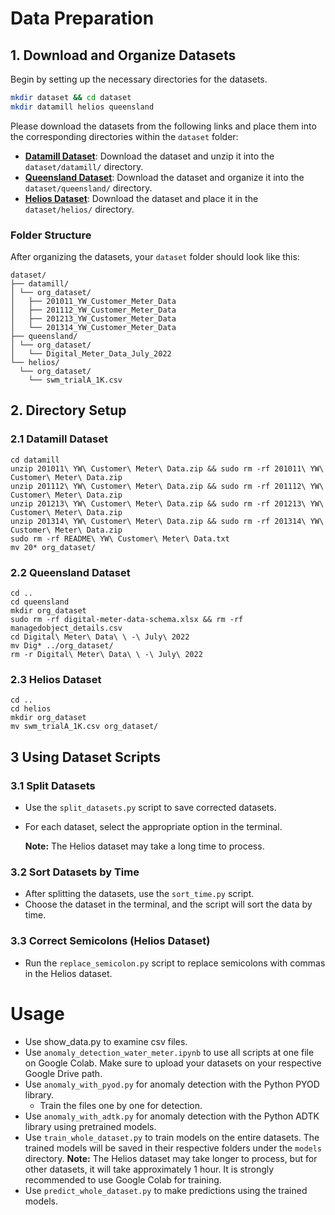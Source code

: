 # Data Preparation
## 1. Download and Organize Datasets

Begin by setting up the necessary directories for the datasets.

```bash
mkdir dataset && cd dataset
mkdir datamill helios queensland
```
Please download the datasets from the following links and place them into the corresponding directories within the `dataset` folder:

- **[Datamill Dataset](https://datamillnorth.org/dataset/2jqzm/customer-meter-data/)**: Download the dataset and unzip it into the `dataset/datamill/` directory.
- **[Queensland Dataset](https://www.data.qld.gov.au/dataset/digital-water-meter-dataset-explanation)**: Download the dataset and organize it into the `dataset/queensland/` directory.
- **[Helios Dataset](https://pubs.hellenicdataservice.gr/dataset/78776f38-a58b-4a2a-a8f9-85b964fe5c95)**: Download the dataset and place it in the `dataset/helios/` directory.

### Folder Structure

After organizing the datasets, your `dataset` folder should look like this:
```
dataset/
├── datamill/
│ └── org_dataset/
│   ├── 201011_YW_Customer_Meter_Data
│   ├── 201112_YW_Customer_Meter_Data
│   ├── 201213_YW_Customer_Meter_Data
│   └── 201314_YW_Customer_Meter_Data
├── queensland/
│ └── org_dataset/
│   └── Digital_Meter_Data_July_2022
└── helios/
  └── org_dataset/
    └── swm_trialA_1K.csv
```


## 2. Directory Setup
### 2.1 Datamill Dataset
```
cd datamill
unzip 201011\ YW\ Customer\ Meter\ Data.zip && sudo rm -rf 201011\ YW\ Customer\ Meter\ Data.zip
unzip 201112\ YW\ Customer\ Meter\ Data.zip && sudo rm -rf 201112\ YW\ Customer\ Meter\ Data.zip
unzip 201213\ YW\ Customer\ Meter\ Data.zip && sudo rm -rf 201213\ YW\ Customer\ Meter\ Data.zip
unzip 201314\ YW\ Customer\ Meter\ Data.zip && sudo rm -rf 201314\ YW\ Customer\ Meter\ Data.zip
sudo rm -rf README\ YW\ Customer\ Meter\ Data.txt
mv 20* org_dataset/
```
### 2.2 Queensland Dataset
```
cd ..
cd queensland
mkdir org_dataset
sudo rm -rf digital-meter-data-schema.xlsx && rm -rf managedobject_details.csv
cd Digital\ Meter\ Data\ \ -\ July\ 2022
mv Dig* ../org_dataset/
rm -r Digital\ Meter\ Data\ \ -\ July\ 2022
```
### 2.3 Helios Dataset
```
cd ..
cd helios
mkdir org_dataset
mv swm_trialA_1K.csv org_dataset/
```
## 3 Using Dataset Scripts

### 3.1 Split Datasets
- Use the `split_datasets.py` script to save corrected datasets.
- For each dataset, select the appropriate option in the terminal.

  **Note:** The Helios dataset may take a long time to process.

### 3.2 Sort Datasets by Time
- After splitting the datasets, use the `sort_time.py` script.
- Choose the dataset in the terminal, and the script will sort the data by time.

### 3.3 Correct Semicolons (Helios Dataset)
- Run the `replace_semicolon.py` script to replace semicolons with commas in the Helios dataset.

# Usage
- Use show_data.py to examine csv files.
- Use `anomaly_detection_water_meter.ipynb` to use all scripts at one file on Google Colab. Make sure to upload your datasets on your respective Google Drive path. 
- Use `anomaly_with_pyod.py` for anomaly detection with the Python PYOD library.
   - Train the files one by one for detection.
- Use `anomaly_with_adtk.py` for anomaly detection with the Python ADTK library using pretrained models.
- Use `train_whole_dataset.py` to train models on the entire datasets. The trained models will be saved in their respective folders under the `models` directory.
  **Note:** The Helios dataset may take longer to process, but for other datasets, it will take approximately 1 hour. It is strongly recommended to use Google Colab for training.
- Use `predict_whole_dataset.py` to make predictions using the trained models.

